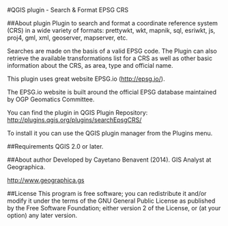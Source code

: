 #QGIS plugin - Search & Format EPSG CRS

##About plugin
Plugin to search and format a coordinate reference system (CRS) in a wide variety of formats: 
prettywkt, wkt, mapnik, sql, esriwkt, js, proj4, gml, xml, geoserver, mapserver, etc.

Searches are made on the basis of a valid EPSG code. The Plugin can also retrieve the available 
transformations list for a CRS as well as other basic information about the CRS, as area, type and official name. 

This plugin uses great website EPSG.io (http://epsg.io/). 

The EPSG.io website is built around the official EPSG database maintained by OGP Geomatics Committee.

You can find the plugin in QGIS Plugin Repository:
http://plugins.qgis.org/plugins/searchEpsgCRS/

To install it you can use the QGIS plugin manager from the Plugins menu.

##Requirements
QGIS 2.0 or later.

##About author
Developed by Cayetano Benavent (2014).
GIS Analyst at Geographica.

http://www.geographica.gs

##License
This program is free software; you can redistribute it and/or modify
it under the terms of the GNU General Public License as published by
the Free Software Foundation; either version 2 of the License, or
(at your option) any later version.     
